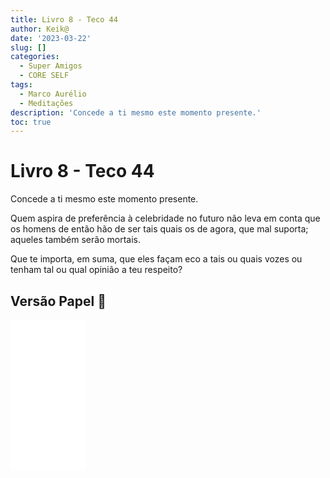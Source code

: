 ```yaml
---
title: Livro 8 - Teco 44
author: Keik@
date: '2023-03-22'
slug: []
categories:
  - Super Amigos
  - CORE SELF
tags:
  - Marco Aurélio
  - Meditações
description: 'Concede a ti mesmo este momento presente.'
toc: true
---
```


# Livro 8 - Teco 44

Concede a ti mesmo este momento presente. 

Quem aspira de preferência à celebridade no futuro não leva em conta que os homens de então hão de ser tais quais os de agora, que mal suporta; aqueles também serão mortais. 

Que te importa, em suma, que eles façam eco a tais ou quais vozes ou tenham tal ou qual opinião a teu respeito?


## Versão Papel :book:
<iframe style="width:120px;height:240px;" marginwidth="0" marginheight="0" scrolling="no" frameborder="0" src="//ws-na.amazon-adsystem.com/widgets/q?ServiceVersion=20070822&OneJS=1&Operation=GetAdHtml&MarketPlace=BR&source=ss&ref=as_ss_li_til&ad_type=product_link&tracking_id=mundodekeika-20&language=pt_BR&marketplace=amazon&region=BR&placement=B092FVY4BB&asins=B092FVY4BB&linkId=37c5ec14221f61f811029aa88b520891&show_border=true&link_opens_in_new_window=true"></iframe>